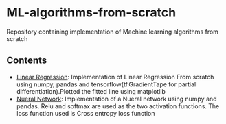 # ML-algorithms-from-scratch
Repository containing implementation of Machine learning algorithms from scratch

## Contents
- [Linear Regression](LInearRegressionalgo.py): Implementation of Linear Regression From scratch using numpy, pandas and tensorflow(tf.GradientTape for partial        differentiation).Plotted the fitted line using matplotlib
- [Nueral Network](NueralNetwork.py): Implementation of a Nueral network using numpy and pandas. Relu and softmax are used as the two activation functions. The loss function used is Cross entropy loss function
